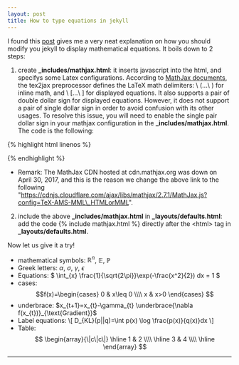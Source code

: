 ```yaml
---
layout: post
title: How to type equations in jekyll
---
```


I found this [post](http://sgeos.github.io/github/jekyll/2016/08/21/adding_mathjax_to_a_jekyll_github_pages_blog.html) gives me a very neat explanation on how you should modify you jekyll to display mathematical equations. It boils down to 2 steps:

1.  create **\_includes/mathjax.html**: it inserts javascript into the html, and specifys some Latex configurations. According to [MathJax documents](http://docs.mathjax.org/en/latest/tex.html), the tex2jax preprocessor defines the LaTeX math delimiters: \\ \(...\\ \) for inline math, and \\ \[...\\ \] for displayed equations. It also supports a pair of double dollar sign for displayed equations. However, it does not support a pair of single dollar sign in order to avoid confusion with its other usages. To resolve this issue, you will need to enable the single pair dollar sign in your mathjax configuration in the **\_includes/mathjax.html**. The code is the following:

{% highlight html linenos %}

<script type="text/x-mathjax-config">
    MathJax.Hub.Config({
    tex2jax: {
       inlineMath: [ ['$','$'], ["\\(","\\)"] ],
       displayMath: [ ['$$','$$'], ["\\[","\\]"] ],
       processEscapes: true
    },
    TeX: {Macros:{subscript:['_{#1}',1],superscript:['^{#1}',1]}}
  });
</script>
<script src="https://cdnjs.cloudflare.com/ajax/libs/mathjax/2.7.0/MathJax.js?config=TeX-AMS-MML_HTMLorMML" 
        type="text/javascript"
>
</script>
{% endhighlight %}

 - Remark: The MathJax CDN hosted at cdn.mathjax.org was down on April 30, 2017, and this is the reason we change the above link to the following "https://cdnjs.cloudflare.com/ajax/libs/mathjax/2.7.1/MathJax.js?config=TeX-AMS-MML\_HTMLorMML".

2. include the above **\_includes/mathjax.html** in **\_layouts/defaults.html**: add the code \{\% include mathjax.html \%\} directly after the \<html\> tag in **\_layouts/defaults.html**.

Now let us give it a try!

* mathematical symbols: $\mathbb{R}^{n}$, $\mathbb{E}$, $\mathbb{P}$
* Greek letters: $\alpha$, $\sigma$, $\gamma$, $\epsilon$
* Equations: $ \int_{x} \frac{1}{\sqrt{2\pi}}\exp(-\frac{x^2}{2}) dx = 1 $
* cases: $$f(x)=\begin{cases} 0  &  x\leq 0   \\\\   x & x>0 \end{cases} $$
* underbrace: $x_{t+1}=x_{t}-\gamma_{t} \underbrace{\nabla f(x_{t})}_{\text{Gradient}}$
* Label equations: \\[ D_{KL}(p||q)=\int p(x) \log \frac{p(x)}{q(x)}dx \\]
* Table: $$ \begin{array}{\|c\|c\|} \hline  1  &  2  \\\\  \hline   3 & 4  \\\\  \hline \end{array} $$

---
